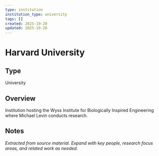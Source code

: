 ```yaml
---
type: institution
institution_type: university
tags: []
created: 2025-10-20
updated: 2025-10-20
---
```


# Harvard University

## Type

University

## Overview

Institution hosting the Wyss Institute for Biologically Inspired Engineering where Michael Levin conducts research.

## Notes

*Extracted from source material. Expand with key people, research focus areas, and related work as needed.*
